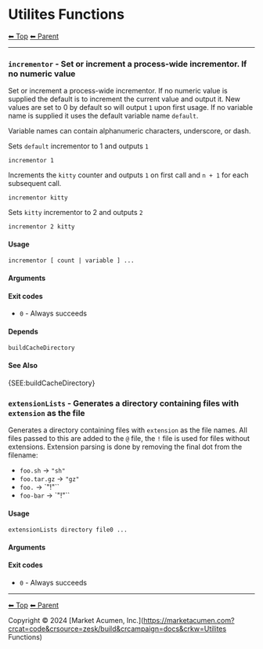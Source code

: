 # Utilites Functions

<!-- TEMPLATE header 2 -->
[⬅ Top](index.md) [⬅ Parent ](../index.md)
<hr />


### `incrementor` - Set or increment a process-wide incrementor. If no numeric value

Set or increment a process-wide incrementor. If no numeric value is supplied the default is to increment the current value and output it.
New values are set to 0 by default so will output `1` upon first usage.
If no variable name is supplied it uses the default variable name `default`.

Variable names can contain alphanumeric characters, underscore, or dash.

Sets `default` incrementor to 1 and outputs `1`

    incrementor 1

Increments the `kitty` counter and outputs `1` on first call and `n + 1` for each subsequent call.

    incrementor kitty

Sets `kitty` incrementor to 2 and outputs `2`

    incrementor 2 kitty


#### Usage

    incrementor [ count | variable ] ...
    

#### Arguments



#### Exit codes

- `0` - Always succeeds

#### Depends

    buildCacheDirectory
    

#### See Also

{SEE:buildCacheDirectory}

### `extensionLists` - Generates a directory containing files with `extension` as the file

Generates a directory containing files with `extension` as the file names.
All files passed to this are added to the `@` file, the `!` file is used for files without extensions.
Extension parsing is done by removing the final dot from the filename:
- `foo.sh` -> `"sh"`
- `foo.tar.gz` -> `"gz"`
- `foo.` -> `"!"``
- `foo-bar` -> `"!"``

#### Usage

    extensionLists directory file0 ...
    

#### Arguments



#### Exit codes

- `0` - Always succeeds

<!-- TEMPLATE footer 5 -->
<hr />

[⬅ Top](index.md) [⬅ Parent ](../index.md)

Copyright &copy; 2024 [Market Acumen, Inc.](https://marketacumen.com?crcat=code&crsource=zesk/build&crcampaign=docs&crkw=Utilites Functions)
